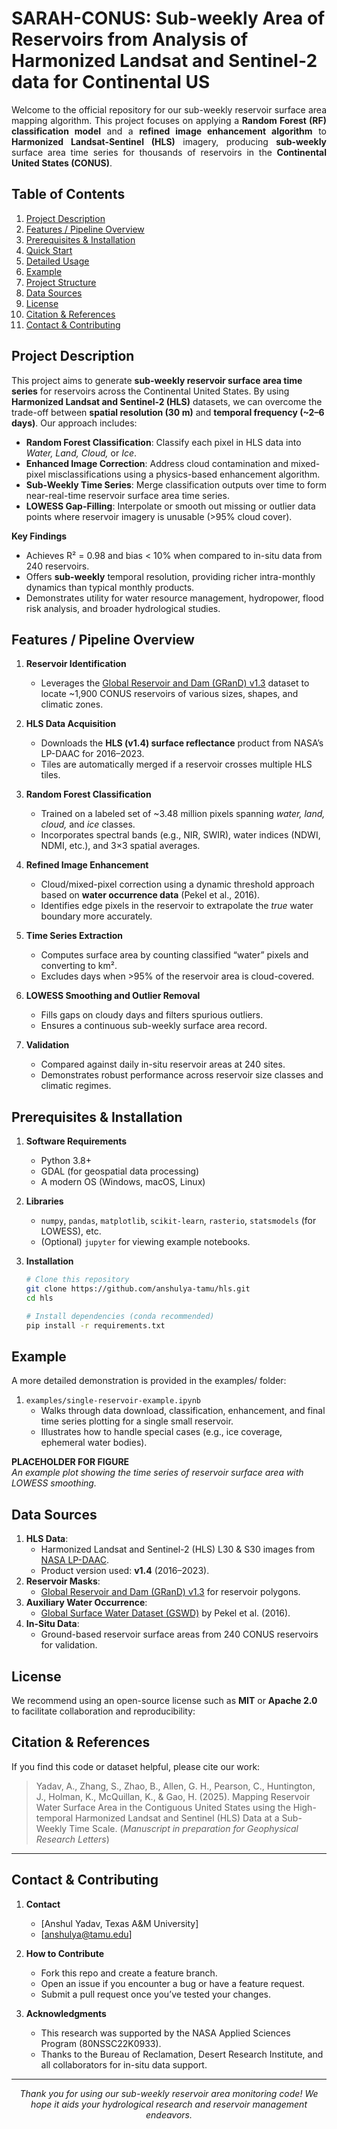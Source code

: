 # **SARAH-CONUS: Sub-weekly Area of Reservoirs from Analysis of Harmonized Landsat and Sentinel-2 data for Continental US** 

<p align="justify">
Welcome to the official repository for our sub-weekly reservoir surface area mapping algorithm. This project focuses on applying a <strong>Random Forest (RF) classification model</strong> and a <strong>refined image enhancement algorithm</strong> to <strong>Harmonized Landsat-Sentinel (HLS)</strong> imagery, producing <strong>sub-weekly</strong> surface area time series for thousands of reservoirs in the <strong>Continental United States (CONUS)</strong>.
</p>

## **Table of Contents**

1. [Project Description](#project-description)  
2. [Features / Pipeline Overview](#features--pipeline-overview)  
3. [Prerequisites & Installation](#prerequisites--installation)  
4. [Quick Start](#quick-start)  
5. [Detailed Usage](#detailed-usage)  
6. [Example](#example)  
7. [Project Structure](#project-structure)  
8. [Data Sources](#data-sources)  
9. [License](#license)  
10. [Citation & References](#citation--references)  
11. [Contact & Contributing](#contact--contributing)

## **Project Description**

This project aims to generate **sub-weekly reservoir surface area time series** for reservoirs across the Continental United States. By using **Harmonized Landsat and Sentinel-2 (HLS)** datasets, we can overcome the trade-off between **spatial resolution (30 m)** and **temporal frequency (~2–6 days)**. Our approach includes:

- **Random Forest Classification**: Classify each pixel in HLS data into *Water, Land, Cloud,* or *Ice*.  
- **Enhanced Image Correction**: Address cloud contamination and mixed-pixel misclassifications using a physics-based enhancement algorithm.  
- **Sub-Weekly Time Series**: Merge classification outputs over time to form near-real-time reservoir surface area time series.  
- **LOWESS Gap-Filling**: Interpolate or smooth out missing or outlier data points where reservoir imagery is unusable (>95% cloud cover).

**Key Findings**  
- Achieves R² = 0.98 and bias < 10% when compared to in-situ data from 240 reservoirs.  
- Offers **sub-weekly** temporal resolution, providing richer intra-monthly dynamics than typical monthly products.  
- Demonstrates utility for water resource management, hydropower, flood risk analysis, and broader hydrological studies.

## **Features / Pipeline Overview**

1. **Reservoir Identification**  
   - Leverages the [Global Reservoir and Dam (GRanD) v1.3](https://globaldamwatch.org/grand/) dataset to locate ~1,900 CONUS reservoirs of various sizes, shapes, and climatic zones.

2. **HLS Data Acquisition**  
   - Downloads the **HLS (v1.4) surface reflectance** product from NASA’s LP-DAAC for 2016–2023.  
   - Tiles are automatically merged if a reservoir crosses multiple HLS tiles.

3. **Random Forest Classification**  
   - Trained on a labeled set of ~3.48 million pixels spanning *water, land, cloud,* and *ice* classes.  
   - Incorporates spectral bands (e.g., NIR, SWIR), water indices (NDWI, NDMI, etc.), and 3×3 spatial averages.

4. **Refined Image Enhancement**  
   - Cloud/mixed-pixel correction using a dynamic threshold approach based on **water occurrence data** (Pekel et al., 2016).  
   - Identifies edge pixels in the reservoir to extrapolate the *true* water boundary more accurately.

5. **Time Series Extraction**  
   - Computes surface area by counting classified “water” pixels and converting to km².  
   - Excludes days when >95% of the reservoir area is cloud-covered.

6. **LOWESS Smoothing and Outlier Removal**  
   - Fills gaps on cloudy days and filters spurious outliers.  
   - Ensures a continuous sub-weekly surface area record.

7. **Validation**  
   - Compared against daily in-situ reservoir areas at 240 sites.  
   - Demonstrates robust performance across reservoir size classes and climatic regimes.

## **Prerequisites & Installation**

1. **Software Requirements**  
   - Python 3.8+  
   - GDAL (for geospatial data processing)  
   - A modern OS (Windows, macOS, Linux)

2. **Libraries**  
   - `numpy`, `pandas`, `matplotlib`, `scikit-learn`, `rasterio`, `statsmodels` (for LOWESS), etc.  
   - (Optional) `jupyter` for viewing example notebooks.

3. **Installation**  
   ```bash
   # Clone this repository
   git clone https://github.com/anshulya-tamu/hls.git
   cd hls

   # Install dependencies (conda recommended)
   pip install -r requirements.txt

## **Example**

A more detailed demonstration is provided in the examples/ folder:
1. `examples/single-reservoir-example.ipynb`  
    - Walks through data download, classification, enhancement, and final time series plotting for a single small reservoir.  
    - Illustrates how to handle special cases (e.g., ice coverage, ephemeral water bodies).

**PLACEHOLDER FOR FIGURE**  
_An example plot showing the time series of reservoir surface area with LOWESS smoothing._

## **Data Sources**

1. **HLS Data**:  
   - Harmonized Landsat and Sentinel-2 (HLS) L30 & S30 images from [NASA LP-DAAC](https://lpdaac.usgs.gov/).  
   - Product version used: **v1.4** (2016–2023).  
2. **Reservoir Masks**:  
   - [Global Reservoir and Dam (GRanD) v1.3](https://globaldamwatch.org/grand/) for reservoir polygons.  
3. **Auxiliary Water Occurrence**:  
   - [Global Surface Water Dataset (GSWD)](https://global-surface-water.appspot.com/) by Pekel et al. (2016).  
4. **In-Situ Data**:  
   - Ground-based reservoir surface areas from 240 CONUS reservoirs for validation.

## **License**

We recommend using an open-source license such as **MIT** or **Apache 2.0** to facilitate collaboration and reproducibility:

## **Citation & References**

If you find this code or dataset helpful, please cite our work:

> Yadav, A., Zhang, S., Zhao, B., Allen, G. H., Pearson, C., Huntington, J., Holman, K., McQuillan, K., & Gao, H. (2025). Mapping Reservoir Water Surface Area in the Contiguous United States using the High-temporal Harmonized Landsat and Sentinel (HLS) Data at a Sub-Weekly Time Scale. (*Manuscript in preparation for Geophysical Research Letters*)
---
## **Contact & Contributing**

1. **Contact**  
   - [Anshul Yadav, Texas A&M University]  
   - [anshulya@tamu.edu]

2. **How to Contribute**  
   - Fork this repo and create a feature branch.  
   - Open an issue if you encounter a bug or have a feature request.  
   - Submit a pull request once you’ve tested your changes.

3. **Acknowledgments**  
   - This research was supported by the NASA Applied Sciences Program (80NSSC22K0933).  
   - Thanks to the Bureau of Reclamation, Desert Research Institute, and all collaborators for in-situ data support.
---
<p align="center">
<i>Thank you for using our sub-weekly reservoir area monitoring code!
We hope it aids your hydrological research and reservoir management endeavors.</i>
</p>
